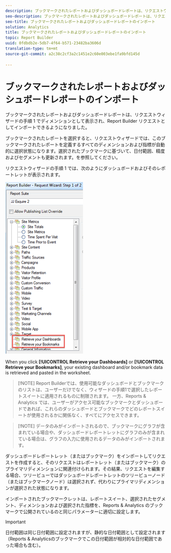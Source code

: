 ```yaml
---
description: ブックマークされたレポートおよびダッシュボードレポートは、リクエストウィザードの手順 1 でディメンションとして表示され、Report Builder リクエストとしてインポートできるようになりました。
seo-description: ブックマークされたレポートおよびダッシュボードレポートは、リクエストウィザードの手順 1 でディメンションとして表示され、Report Builder リクエストとしてインポートできるようになりました。
seo-title: ブックマークされたレポートおよびダッシュボードレポートのインポート
solution: Analytics
title: ブックマークされたレポートおよびダッシュボードレポートのインポート
topic: Report Builder
uuid: 0fdbdb2e-5db7-4f64-b571-23482ba3606d
translation-type: tm+mt
source-git-commit: a2c38c2cf3a2c1451e2c60e003ebe1fa9bfd145d

---
```



# ブックマークされたレポートおよびダッシュボードレポートのインポート

ブックマークされたレポートおよびダッシュボードレポートは、リクエストウィザードの手順 1 でディメンションとして表示され、Report Builder リクエストとしてインポートできるようになりました。

ブックマークされたレポートを選択すると、リクエストウィザードでは、このブックマークされたレポートを定義するすべてのディメンションおよび指標が自動的に選択状態になります。選択されたブックマークに基づいて、日付範囲、精度およびセグメントも更新されます。を参照してください。

リクエストウィザードの手順 1 では、次のようにダッシュボードおよびそのレポートレットが表示されます。

![](assets/import_dashboard_reportlet.png)

When you click **[!UICONTROL Retrieve your Dashboards]** or **[!UICONTROL Retrieve your Bookmarks]**, your existing dashboard and/or bookmark data is retrieved and pasted in the worksheet.

> [!NOTE] Report Builderでは、使用可能なダッシュボードとブックマークのリストは、ユーザーだけでなく、ウィザードの手順1で選択したレポートスイートに適用されるものに制限されます。 一方、Reports &amp; Analytics では、ユーザーがアクセス可能なブックマークとダッシュボードであれば、これらのダッシュボードとブックマークでどのレポートスイートが使用されるかに関係なく、すべてにアクセスできます。

> [!NOTE] データのみがインポートされるので、ブックマークにグラフが含まれている場合や、ダッシュボードレポートレットにグラフのみが含まれている場合は、グラフの入力に使用されるデータのみがインポートされます。

ダッシュボードレポートレット（またはブックマーク）をインポートしてリクエストを作成すると、そのリクエストはレポートレット（またはブックマーク）のプライマリディメンションに関連付けられます。その結果、リクエストを編集する場合、ツリービューではダッシュボードレポートレットのツリービューノード（またはブックマークノード）は選択されず、代わりにプライマリディメンションが選択された状態になります。

インポートされたブックマークレットは、レポートスイート、選択されたセグメント、ディメンションおよび選択された指標を、Reports &amp; Analytics のブックマークで公開されているのと同じパラメーターに適切に設定します。

>[!IMPORTANT]
>
>日付範囲は同じ日付範囲に設定されますが、静的な日付範囲として設定されます（Reports &amp; Analyticsのブックマークでこの日付範囲が相対的な日付範囲であった場合も含む）。

